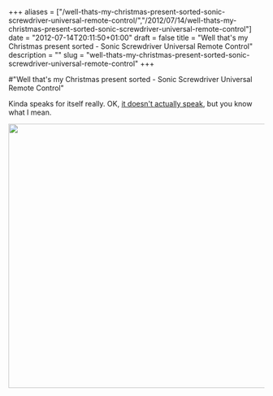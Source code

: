 +++
aliases = ["/well-thats-my-christmas-present-sorted-sonic-screwdriver-universal-remote-control/","/2012/07/14/well-thats-my-christmas-present-sorted-sonic-screwdriver-universal-remote-control"]
date = "2012-07-14T20:11:50+01:00"
draft = false
title = "Well that's my Christmas present sorted - Sonic Screwdriver Universal Remote Control"
description = ""
slug = "well-thats-my-christmas-present-sorted-sonic-screwdriver-universal-remote-control"
+++

#"Well that's my Christmas present sorted - Sonic Screwdriver Universal Remote Control"

Kinda speaks for itself really. OK, <a href="http://www.thewandcompany.com/sonic/">it doesn't actually speak</a>, but you know what I mean.

<a href="http://www.thewandcompany.com/sonic/"><img class="alignnone size-full wp-image-799" title="sonic" src="https://s3-eu-west-1.amazonaws.com/conoroneill.net/wp-content/uploads/2012/07/sonic.jpg" alt="" width="800" height="520" /></a>